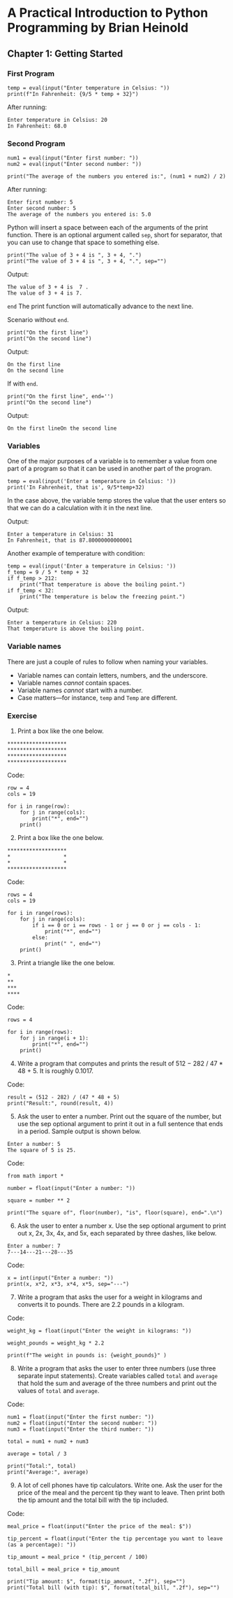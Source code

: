 # A Practical Introduction to Python Programming by Brian Heinold

## Chapter 1: Getting Started

### First Program

```
temp = eval(input("Enter temperature in Celsius: "))
print(f"In Fahrenheit: {9/5 * temp + 32}")
```

After running:

```
Enter temperature in Celsius: 20
In Fahrenheit: 68.0
```

### Second Program

```
num1 = eval(input("Enter first number: "))
num2 = eval(input("Enter second number: "))

print("The average of the numbers you entered is:", (num1 + num2) / 2)
```

After running:

```
Enter first number: 5
Enter second number: 5
The average of the numbers you entered is: 5.0
```

Python will insert a space between each of the arguments of the print function. There is an optional argument called `sep`, short for separator, that you can use to change that space to something else.

```
print("The value of 3 + 4 is ", 3 + 4, ".")
print("The value of 3 + 4 is ", 3 + 4, ".", sep="")
```

Output:

```
The value of 3 + 4 is  7 .
The value of 3 + 4 is 7.
```

`end` The print function will automatically advance to the next line.

Scenario without `end`.

```
print("On the first line")
print("On the second line")
```

Output:

```
On the first line
On the second line
```

If with `end`.

```
print("On the first line", end='')
print("On the second line")
```

Output:

```
On the first lineOn the second line
```

### Variables

One of the major purposes of a variable is to remember a value from one part of a program so that it can be used in another part of the program.

```
temp = eval(input('Enter a temperature in Celsius: '))
print('In Fahrenheit, that is', 9/5*temp+32)
```
In the case above, the variable temp stores the value
that the user enters so that we can do a calculation with it in the next line.

Output:

```
Enter a temperature in Celsius: 31
In Fahrenheit, that is 87.80000000000001
```

Another example of temperature with condition:

```
temp = eval(input('Enter a temperature in Celsius: '))
f_temp = 9 / 5 * temp + 32
if f_temp > 212:
    print("That temperature is above the boiling point.")
if f_temp < 32: 
    print("The temperature is below the freezing point.")
```

Output:

```
Enter a temperature in Celsius: 220
That temperature is above the boiling point.
```

### Variable names

There are just a couple of rules to follow when naming your variables.
- Variable names can contain letters, numbers, and the underscore.
- Variable names *cannot* contain spaces.
- Variable names *cannot* start with a number.
- Case matters—for instance, `temp` and `Temp` are different.

### Exercise

1. Print a box like the one below.
```
*******************
*******************
*******************
*******************
```

Code: 

```
row = 4
cols = 19

for i in range(row):
    for j in range(cols):
        print("*", end="")
    print()
```

2. Print a box like the one below.

```
*******************
*                 *
*                 *
*******************
```

Code: 

```
rows = 4
cols = 19

for i in range(rows):
    for j in range(cols):
        if i == 0 or i == rows - 1 or j == 0 or j == cols - 1:
            print("*", end="")
        else:
            print(" ", end="")
    print()
```

3. Print a triangle like the one below.
```
*
**
***
****
```

Code:

```
rows = 4

for i in range(rows):
    for j in range(i + 1):
        print("*", end="")
    print()
```

4. Write a program that computes and prints the result of 512 − 282 / 47 * 48 + 5. It is roughly 0.1017.

Code:

```
result = (512 - 282) / (47 * 48 + 5)
print("Result:", round(result, 4))
```

5. Ask the user to enter a number. Print out the square of the number, but use the sep optional argument to print it out in a full sentence that ends in a period. Sample output is shown below.

```
Enter a number: 5
The square of 5 is 25.
```

Code: 

```
from math import *

number = float(input("Enter a number: "))

square = number ** 2

print("The square of", floor(number), "is", floor(square), end=".\n")
```

6. Ask the user to enter a number x. Use the sep optional argument to print out x, 2x, 3x, 4x, and 5x, each separated by three dashes, like below.

```
Enter a number: 7 
7---14---21---28---35
```

Code: 

```
x = int(input("Enter a number: "))
print(x, x*2, x*3, x*4, x*5, sep="---")
```

7. Write a program that asks the user for a weight in kilograms and converts it to pounds. There are 2.2 pounds in a kilogram.

Code: 

```
weight_kg = float(input("Enter the weight in kilograms: "))

weight_pounds = weight_kg * 2.2

print(f"The weight in pounds is: {weight_pounds}" )
```

8. Write a program that asks the user to enter three numbers (use three separate input statements). Create variables called `total` and `average` that hold the sum and average of the three numbers and print out the values of `total` and `average`.

Code: 

```
num1 = float(input("Enter the first number: "))
num2 = float(input("Enter the second number: "))
num3 = float(input("Enter the third number: "))

total = num1 + num2 + num3

average = total / 3

print("Total:", total)
print("Average:", average)
```

9. A lot of cell phones have tip calculators. Write one. Ask the user for the price of the meal and the percent tip they want to leave. Then print both the tip amount and the total bill with the tip included.

Code: 
```
meal_price = float(input("Enter the price of the meal: $"))

tip_percent = float(input("Enter the tip percentage you want to leave (as a percentage): "))

tip_amount = meal_price * (tip_percent / 100)

total_bill = meal_price + tip_amount

print("Tip amount: $", format(tip_amount, ".2f"), sep="")
print("Total bill (with tip): $", format(total_bill, ".2f"), sep="")
```
